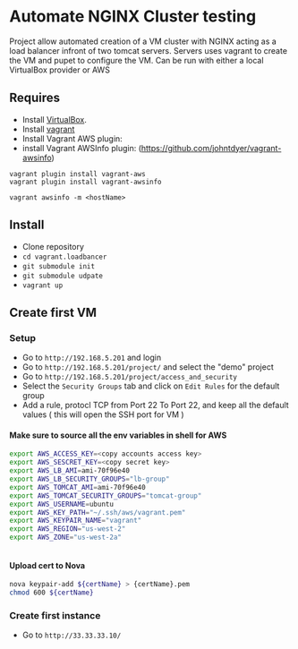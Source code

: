 # Automate NGINX Cluster testing 

Project allow automated creation of a VM cluster  with NGINX acting as a load 
balancer infront of two tomcat servers.
Servers uses vagrant to create the VM and pupet to configure 
the VM. Can be run with either a local VirtualBox provider or AWS 

## Requires

* Install [VirtualBox](http://virtualbox.org).
* Install [vagrant](http://vagrantup.com)
* Install Vagrant AWS plugin: 
* install Vagrant AWSInfo plugin: (https://github.com/johntdyer/vagrant-awsinfo)

```
vagrant plugin install vagrant-aws
vagrant plugin install vagrant-awsinfo
```

```
vagrant awsinfo -m <hostName>
```

  
## Install 

* Clone repository 
* `cd vagrant.loadbancer`
* `git submodule init`
* `git submodule udpate`
* `vagrant up`


## Create first VM 

### Setup

* Go to `http://192.168.5.201` and login  
* Go to `http://192.168.5.201/project/` and select the "demo" project
* Go to `http://192.168.5.201/project/access_and_security` 
* Select the `Security Groups` tab and click on `Edit Rules` for the default group
* Add a rule, protocl TCP from Port 22 To Port 22, and keep all the default values ( this will open the SSH port for VM )
 
#### Make sure to source all the env variables in shell for AWS

```Bash
export AWS_ACCESS_KEY=<copy accounts access key>
export AWS_SESCRET_KEY=<copy secret key>
export AWS_LB_AMI=ami-70f96e40
export AWS_LB_SECURITY_GROUPS="lb-group"
export AWS_TOMCAT_AMI=ami-70f96e40
export AWS_TOMCAT_SECURITY_GROUPS="tomcat-group"
export AWS_USERNAME=ubuntu
export AWS_KEY_PATH="~/.ssh/aws/vagrant.pem"
export AWS_KEYPAIR_NAME="vagrant"
export AWS_REGION="us-west-2"
export AWS_ZONE="us-west-2a"



```
#### Upload cert to Nova

```Bash
nova keypair-add ${certName} > {certName}.pem
chmod 600 ${certName}
```

### Create first instance

* Go to `http://33.33.33.10/`
